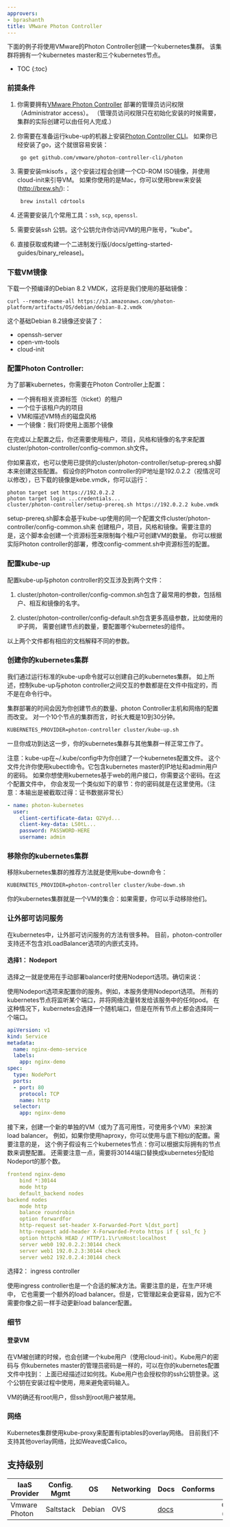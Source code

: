 ```yaml
---
approvers:
- bprashanth
title: VMware Photon Controller
---
```

<!--
The example below creates a Kubernetes cluster using VMware's Photon
Controller. The cluster will have one Kubernetes master and three
Kubernetes nodes.

* TOC
{:toc}
-->

下面的例子将使用VMware的Photon Controller创建一个kubernetes集群。
该集群将拥有一个kubernetes master和三个kubernetes节点。

* TOC
{:toc}


<!--
### Prerequisites

1. You need administrator access to a [VMware Photon
Controller](http://vmware.github.io/photon-controller/)
deployment. (Administrator access is only required for the initial
setup: the actual creation of the cluster can be done by anyone.)

2. The [Photon Controller CLI](https://github.com/vmware/photon-controller-cli)
needs to be installed on the machine on which you'll be running kube-up. If you
have go installed, this can be easily installed with:

       go get github.com/vmware/photon-controller-cli/photon

3. `mkisofs` needs to be installed. The installation process creates a
CD-ROM ISO image to bootstrap the VMs with cloud-init. If you are on a
Mac, you can install this with [brew](http://brew.sh/):

       brew install cdrtools

4. Several common tools need to be installed: `ssh`, `scp`, `openssl`

5. You should have an ssh public key installed. This will be used to
give you access to the VM's user account, `kube`.

6. Get or build a [binary release](/docs/getting-started-guides/binary_release)
-->

### 前提条件

1. 你需要拥有[VMware Photon Controller](http://vmware.github.io/photon-controller/) 部署的管理员访问权限（Administrator access）。
（管理员访问权限只在初始化安装的时候需要，集群的实际创建可以由任何人完成.）

2. 你需要在准备运行kube-up的机器上安装[Photon Controller CLI](https://github.com/vmware/photon-controller-cli)。
如果你已经安装了go，这个就很容易安装：

		go get github.com/vmware/photon-controller-cli/photon

3. 需要安装mkisofs 。这个安装过程会创建一个CD-ROM ISO镜像，并使用cloud-init来引导VM。
如果你使用的是Mac，你可以使用brew来安装(http://brew.sh/):：

		brew install cdrtools

4. 还需要安装几个常用工具：`ssh`, `scp`, `openssl`.

5. 需要安装ssh 公钥。这个公钥允许你访问VM的用户账号，"kube"。

6. 直接获取或构建一个二进制发行版(/docs/getting-started-guides/binary_release)。

<!--
### Download VM Image

Download a prebuilt Debian 8.2 VMDK that we'll use as a base image:

```shell
curl --remote-name-all https://s3.amazonaws.com/photon-platform/artifacts/OS/debian/debian-8.2.vmdk
```

This is a base Debian 8.2 image with the addition of:

* openssh-server
* open-vm-tools
* cloud-init
-->

### 下载VM镜像

下载一个预编译的Debian 8.2 VMDK，这将是我们使用的基础镜像：

```shell
curl --remote-name-all https://s3.amazonaws.com/photon-platform/artifacts/OS/debian/debian-8.2.vmdk
```


这个基础Debian 8.2镜像还安装了：

* openssh-server
* open-vm-tools
* cloud-init

<!--
### Configure Photon Controller:

In order to deploy Kubernetes, you need to configure Photon Controller
with:

* A tenant, with associated resource ticket
* A project within that tenant
* VM and disk flavors, to describe the VM characteristics
* An image: we'll use the one above

When you do this, you'll need to configure the
`cluster/photon-controller/config-common.sh` file with the names of
the tenant, project, flavors, and image.

If you prefer, you can  use the provided `cluster/photon-controller/setup-prereq.sh`
script to create these. Assuming the IP address of your Photon
Controller is 192.0.2.2 (change as appropriate) and the downloaded image is
kube.vmdk, you can run:

```shell
photon target set https://192.0.2.2
photon target login ...credentials...
cluster/photon-controller/setup-prereq.sh https://192.0.2.2 kube.vmdk
```

The `setup-prereq.sh` script will create the tenant, project, flavors,
and image based on the same configuration file used by kube-up:
`cluster/photon-controller/config-common.sh`. Note that it will create
a resource ticket which limits how many VMs a tenant can create. You
will want to change the resource ticket configuration in
`config-common.sh` based on your actual Photon Controller deployment.
-->

### 配置Photon Controller:


为了部署kubernetes，你需要在Photon Controller上配置：
* 一个拥有相关资源标签（ticket）的租户
* 一个位于该租户内的项目
* VM和描述VM特点的磁盘风格
* 一个镜像：我们将使用上面那个镜像

在完成以上配置之后，你还需要使用租户，项目，风格和镜像的名字来配置cluster/photon-controller/config-common.sh文件。

你如果喜欢，也可以使用已提供的cluster/photon-controller/setup-prereq.sh脚本来创建这些配置。
假设你的Photon controller的IP地址是192.0.2.2（视情况可以修改），已下载的镜像是kebe.vmdk，你可以运行：

```shell
photon target set https://192.0.2.2
photon target login ...credentials...
cluster/photon-controller/setup-prereq.sh https://192.0.2.2 kube.vmdk
```

setup-prereq.sh脚本会基于kube-up使用的同一个配置文件cluster/photon-controller/config-common.sh来
创建租户，项目，风格和镜像。需要注意的是，这个脚本会创建一个资源标签来限制每个租户可创建VM的数量。
你可以根据实际Photon controller的部署，修改config-comment.sh中资源标签的配置。


<!--
### Configure kube-up

There are two files used to configure kube-up's interaction with
Photon Controller:

1. `cluster/photon-controller/config-common.sh` has the most common
parameters, including the names of the tenant, project, and image.

2. `cluster/photon-controller/config-default.sh` has more advanced
parameters including the IP subnets to use, the number of nodes to
create and which Kubernetes components to configure.

Both files have documentation to explain the different parameters.
-->

### 配置kube-up

配置kube-up与photon controller的交互涉及到两个文件：

1.	cluster/photon-controller/config-common.sh包含了最常用的参数，包括租户、相互和镜像的名字。

2.	cluster/photon-controller/config-default.sh包含更多高级参数，比如使用的IP子网，
需要创建节点的数量，要配置哪个kubernetes的组件。

以上两个文件都有相应的文档解释不同的参数。


<!--
### Creating your Kubernetes cluster

To create your Kubernetes cluster we will run the standard `kube-up`
command. As described above, the parameters that control kube-up's
interaction with Photon Controller are specified in files, not on the
command-line.

The time to deploy varies based on the number of nodes you create as
well as the specifications of your Photon Controller hosts and
network. Times vary from 10 - 30 minutes for a ten node cluster.

```shell
KUBERNETES_PROVIDER=photon-controller cluster/kube-up.sh
```

Once you have successfully reached this point, your Kubernetes cluster
works just like any other.

Note that kube-up created a Kubernetes configuration file for you in
`~/.kube/config`. This file will allow you to use the `kubectl`
command. It contains the IP address of the Kubernetes master as well
as the password for the `admin` user. If you wish to use the
Kubernetes web-based user interface you will need this password. In
the config file you'll see a section that look like the following: you
use the password there. (Note that the output has been trimmed: the
certificate data is much lengthier)

```yaml
- name: photon-kubernetes
  user:
    client-certificate-data: Q2Vyd...
    client-key-data: LS0tL...
    password: PASSWORD-HERE
    username: admin
```
-->

### 创建你的kubernetes集群

我们通过运行标准的kube-up命令就可以创建自己的kubernetes集群。
如上所述，控制kube-up与photon controller之间交互的参数都是在文件中指定的，而不是在命令行中。

集群部署的时间会因为你创建节点的数量、photon Controller主机和网络的配置而改变。
对一个10个节点的集群而言，时长大概是10到30分钟。

```shell
KUBERNETES_PROVIDER=photon-controller cluster/kube-up.sh
```

一旦你成功到达这一步，你的kubernetes集群与其他集群一样正常工作了。

注意：kube-up在~/.kube/config中为你创建了一个kubernetes配置文件。
这个文件允许你使用kubectl命令。它包含kubernetes master的IP地址和admin用户的密码。
如果你想使用kubernetes基于web的用户接口，你需要这个密码。在这个配置文件中，
你会发现一个类似如下的章节：你的密码就是在这里使用。（注意：本输出是被截取过得：证书数据非常长）

```yaml
- name: photon-kubernetes
  user:
    client-certificate-data: Q2Vyd...
    client-key-data: LS0tL...
    password: PASSWORD-HERE
    username: admin
```

<!--
### Removing your Kubernetes cluster

The recommended way to remove your Kubernetes cluster is with the
`kube-down` command:

```shell
KUBERNETES_PROVIDER=photon-controller cluster/kube-down.sh
```

Your Kubernetes cluster is just a set of VMs: you can manually remove
them if you need to.
-->

### 移除你的kubernetes集群

移除kubernetes集群的推荐方法就是使用kube-down命令：

```shell
KUBERNETES_PROVIDER=photon-controller cluster/kube-down.sh
```

你的kubernetes集群就是一个VM的集合：如果需要，你可以手动移除他们。


<!--
### Making services publicly accessible

There are multiple ways to make services publicly accessible in Kubernetes.
Currently, the photon-controller support does not yet include built-in
support for the LoadBalancer option.
-->

### 让外部可访问服务

在kubernetes中，让外部可访问服务的方法有很多种。
目前，photon-controller支持还不包含对LoadBalancer选项的内嵌式支持。

<!--
#### Option 1: NodePort

One option is to use the NodePort option with a manually deployed
balancer. Specifically:

Configure your service with the NodePort option. For example, this
service uses the NodePort option. All Kubernetes nodes will listen on
a port and forward network traffic to any pods in the service. In this
case, Kubernetes will choose a random port, but it will be the same
port on all nodes.

```yaml
apiVersion: v1
kind: Service
metadata:
  name: nginx-demo-service
  labels:
    app: nginx-demo
spec:
  type: NodePort
  ports:
  - port: 80
    protocol: TCP
    name: http
  selector:
    app: nginx-demo
```
-->

#### 选择1：  Nodeport

选择之一就是使用在手动部署balancer时使用Nodeport选项。确切来说：

使用Nodeport选项来配置你的服务。例如，本服务使用Nodeport选项。
所有的kubernetes节点将监听某个端口，并将网络流量转发给该服务中的任何pod。
在这种情况下，kubernetes会选择一个随机端口，但是在所有节点上都会选择同一个端口。

```yaml
apiVersion: v1
kind: Service
metadata:
  name: nginx-demo-service
  labels:
    app: nginx-demo
spec:
  type: NodePort
  ports:
  - port: 80
    protocol: TCP
    name: http
  selector:
    app: nginx-demo
```

<!--
Next, create a new standalone VM (or VMs, for high availability) to act
as a load balancer. For example, if you use haproxy, you could make a
configuration similar to the one below. Note that this example assumes there
are three Kubernetes nodes: you would adjust the configuration to reflect the
actual nodes you have. Also note that port 30144 should be replaced
with whatever NodePort was assigned by Kubernetes.

```yaml
frontend nginx-demo
    bind *:30144
    mode http
    default_backend nodes
backend nodes
    mode http
    balance roundrobin
    option forwardfor
    http-request set-header X-Forwarded-Port %[dst_port]
    http-request add-header X-Forwarded-Proto https if { ssl_fc }
    option httpchk HEAD / HTTP/1.1\r\nHost:localhost
    server web0 192.0.2.2:30144 check
    server web1 192.0.2.3:30144 check
    server web2 192.0.2.4:30144 check
```
-->

接下来，创建一个新的单独的VM（或为了高可用性，可使用多个VM）来扮演load balancer。
例如，如果你使用haproxy，你可以使用与底下相似的配置。需要注意的是，
这个例子假设有三个kubernetes节点：你可以根据实际拥有的节点数来调整配置。
还需要注意一点，需要将30144端口替换成kubernetes分配给Nodeport的那个数。

```yaml
frontend nginx-demo
    bind *:30144
    mode http
    default_backend nodes
backend nodes
    mode http
    balance roundrobin
    option forwardfor
    http-request set-header X-Forwarded-Port %[dst_port]
    http-request add-header X-Forwarded-Proto https if { ssl_fc }
    option httpchk HEAD / HTTP/1.1\r\nHost:localhost
    server web0 192.0.2.2:30144 check
    server web1 192.0.2.3:30144 check
    server web2 192.0.2.4:30144 check
```

<!--
#### Option 2: Ingress Controller

Using an [ingress controller](/docs/concepts/services-networking/ingress/#ingress-controllers) may also be an
appropriate solution. Note that it in a production environment it will
also require an external load balancer. However, it may be simpler to
manage because it will not require you to manually update the load
balancer configuration, as above.
-->

选择2： ingress controller

使用ingress controller也是一个合适的解决方法。需要注意的是，在生产环境中，
它也需要一个额外的load balancer。但是，它管理起来会更容易，因为它不需要你像之前一样手动更新load balancer配置。

<!--
### Details

#### Logging into VMs

When the VMs are created, a `kube` user is created (using
cloud-init). The password for the kube user is the same as the
administrator password for your Kubernetes master and can be found in
your Kubernetes configuration file: see above to find it. The kube user
will also authorize your ssh public key to log in. This is used during
installation to avoid the need for passwords.

The VMs do have a root user, but ssh to the root user is disabled.
-->

### 细节

#### 登录VM

在VM被创建的时候，也会创建一个kube用户（使用cloud-init）。Kube用户的密码与
你kubernetes master的管理员密码是一样的，可以在你的kubernetes配置文件中找到：
上面已经描述过如何找。Kube用户也会授权你的ssh公钥登录。这个公钥在安装过程中使用，用来避免密码输入。

VM的确还有root用户，但ssh到root用户被禁用。

<!--
### Networking

The Kubernetes cluster uses `kube-proxy` to configure the overlay
network with iptables. Currently we do not support other overlay
networks such as Weave or Calico.
-->

### 网络

Kubernetes集群使用kube-proxy来配置有iptables的overlay网络。
目前我们不支持其他overlay网络，比如Weave或Calico。

<!--
## Support Level


IaaS Provider        | Config. Mgmt | OS     | Networking  | Docs                                              | Conforms | Support Level
-------------------- | ------------ | ------ | ----------  | ---------------------------------------------     | ---------| ----------------------------
Vmware Photon        | Saltstack    | Debian | OVS         | [docs](/docs/getting-started-guides/photon-controller)                      |          | Community ([@alainroy](https://github.com/alainroy))
-->

## 支持级别


IaaS Provider        | Config. Mgmt | OS     | Networking  | Docs                                              | Conforms | Support Level
-------------------- | ------------ | ------ | ----------  | ---------------------------------------------     | ---------| ----------------------------
Vmware Photon        | Saltstack    | Debian | OVS         | [docs](/docs/getting-started-guides/photon-controller)                      |          | Community ([@alainroy](https://github.com/alainroy))